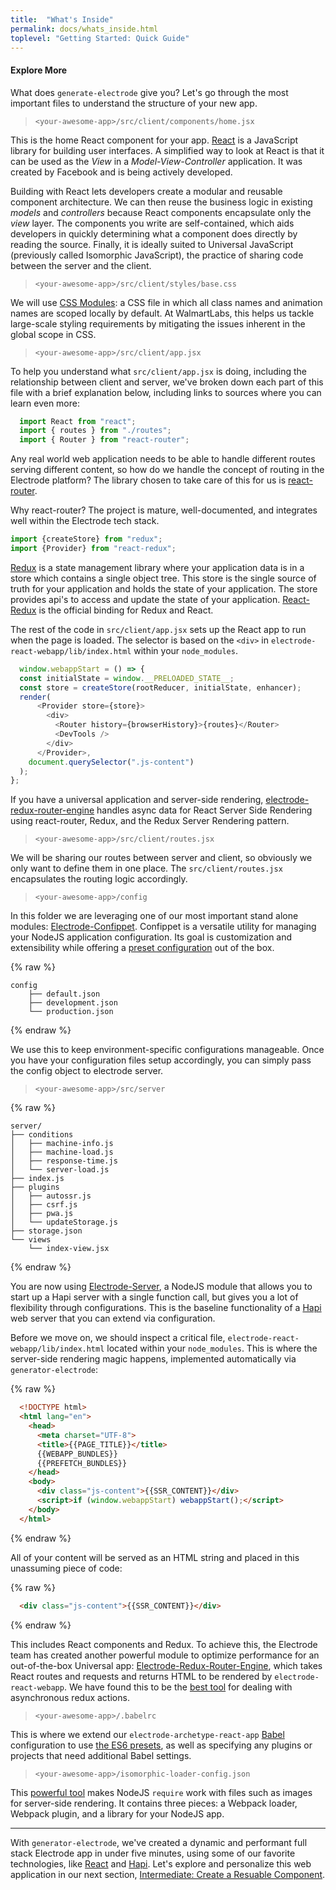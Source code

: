 ```yaml
---
title:  "What's Inside"
permalink: docs/whats_inside.html
toplevel: "Getting Started: Quick Guide"
---
```


#### Explore More

What does `generate-electrode` give you? Let's go through the most important files to understand the structure of your new app.

> `<your-awesome-app>/src/client/components/home.jsx`

This is the home React component for your app. [React](https://facebook.github.io/react/index.html) is a JavaScript library for building user interfaces. A simplified way to look at React is that it can be used as the _View_ in a _Model-View-Controller_ application. It was created by Facebook and is being actively developed.

Building with React lets developers create a modular and reusable component architecture. We can then reuse the business logic in existing _models_ and _controllers_ because React components encapsulate only the _view_ layer. The components you write are self-contained, which aids developers in quickly determining what a component does directly by reading the source. Finally, it is ideally suited to Universal JavaScript (previously called Isomorphic JavaScript), the practice of sharing code between the server and the client.

> `<your-awesome-app>/src/client/styles/base.css`

We will use [CSS Modules](https://github.com/css-modules/css-modules): a CSS file in which all class names and animation names are scoped locally by default. At WalmartLabs, this helps us tackle large-scale styling requirements by mitigating the issues inherent in the global scope in CSS.

> `<your-awesome-app>/src/client/app.jsx`

To help you understand what `src/client/app.jsx` is doing, including the relationship between client and server, we've broken down each part of this file with a brief explanation below, including links to sources where you can learn even more:

```javascript
  import React from "react";
  import { routes } from "./routes";
  import { Router } from "react-router";
```

Any real world web application needs to be able to handle different routes serving different content, so how do we handle the concept of routing in the Electrode platform? The library chosen to take care of this for us is [react-router](https://github.com/reactjs/react-router/tree/master/docs).

Why react-router? The project is mature, well-documented, and integrates well within the Electrode tech stack.

```javascript
import {createStore} from "redux";
import {Provider} from "react-redux";
```

[Redux](http://redux.js.org/) is a state management library where your application data is in a store which contains a single object tree. This store is the single source of truth for your application and holds the state of your application. The store provides api's to access and update the state of your application.
[React-Redux](https://github.com/reactjs/react-redux) is the official binding for Redux and React.

The rest of the code in `src/client/app.jsx` sets up the React app to run when the page is loaded. The selector is based on the `<div>` in `electrode-react-webapp/lib/index.html` within your `node_modules`.

```javascript
  window.webappStart = () => {
  const initialState = window.__PRELOADED_STATE__;
  const store = createStore(rootReducer, initialState, enhancer);
  render(
      <Provider store={store}>
        <div>
          <Router history={browserHistory}>{routes}</Router>
          <DevTools />
        </div>
      </Provider>,
    document.querySelector(".js-content")
  );
};
```

If you have a universal application and server-side rendering, [electrode-redux-router-engine](https://github.com/electrode-io/electrode/tree/master/packages/electrode-redux-router-engine) handles async data for React Server Side Rendering using react-router, Redux, and the Redux Server Rendering pattern.

> `<your-awesome-app>/src/client/routes.jsx`

We will be sharing our routes between server and client, so obviously we only want to define them in one place. The `src/client/routes.jsx` encapsulates the routing logic accordingly.

> `<your-awesome-app>/config`

In this folder we are leveraging one of our most important stand alone modules: [Electrode-Confippet](confippet.html). Confippet is a versatile utility for managing your NodeJS application configuration. Its goal is customization and extensibility while offering a [preset configuration](https://github.com/electrode-io/electrode-confippet) out of the box.

{% raw  %}
```
config
    ├── default.json
    ├── development.json
    └── production.json
```
{% endraw %}

We use this to keep environment-specific configurations manageable. Once you have your configuration files setup accordingly, you can simply pass the config object to electrode server.

> `<your-awesome-app>/src/server`

{% raw  %}
```
server/
├── conditions
│   ├── machine-info.js
│   ├── machine-load.js
│   ├── response-time.js
│   └── server-load.js
├── index.js
├── plugins
│   ├── autossr.js
│   ├── csrf.js
│   ├── pwa.js
│   └── updateStorage.js
├── storage.json
└── views
    └── index-view.jsx
```
{% endraw %}

You are now using [Electrode-Server](https://github.com/electrode-io/electrode-server), a NodeJS module that allows you to start up a Hapi server with a single function call, but gives you a lot of flexibility through configurations. This is the baseline functionality of a [Hapi](http://hapijs.com/) web server that you can extend via configuration.

Before we move on, we should inspect a critical file, `electrode-react-webapp/lib/index.html` located within your `node_modules`. This is where the server-side rendering magic happens, implemented automatically via `generator-electrode`:

{% raw  %}
```html
  <!DOCTYPE html>
  <html lang="en">
    <head>
      <meta charset="UTF-8">
      <title>{{PAGE_TITLE}}</title>
      {{WEBAPP_BUNDLES}}
      {{PREFETCH_BUNDLES}}
    </head>
    <body>
      <div class="js-content">{{SSR_CONTENT}}</div>
      <script>if (window.webappStart) webappStart();</script>
    </body>
  </html>
```
{% endraw %}

All of your content will be served as an HTML string and placed in this unassuming piece of code:

{% raw  %}
```html
  <div class="js-content">{{SSR_CONTENT}}</div>
```
{% endraw %}

This includes React components and Redux. To achieve this, the Electrode team has created another powerful module to optimize performance for an out-of-the-box Universal app: [Electrode-Redux-Router-Engine](https://github.com/electrode-io/electrode-redux-router-engine), which takes React routes and requests and returns HTML to be rendered by `electrode-react-webapp`. We have found this to be the [best tool](https://github.com/electrode-io/electrode-redux-router-engine) for dealing with asynchronous redux actions.

> `<your-awesome-app>/.babelrc`

This is where we extend our `electrode-archetype-react-app` [Babel](https://babeljs.io/docs/usage/babelrc/) configuration to use [the ES6 presets](https://babeljs.io/docs/plugins/preset-es2015/), as well as specifying any plugins or projects that need additional Babel settings.

> `<your-awesome-app>/isomorphic-loader-config.json`

This [powerful tool](https://github.com/electrode-io/isomorphic-loader) makes NodeJS `require` work with files such as images for server-side rendering. It contains three pieces: a Webpack loader, Webpack plugin, and a library for your NodeJS app.

---

With `generator-electrode`, we've created a dynamic and performant full stack Electrode app in under five minutes, using some of our favorite technologies, like [React](https://facebook.github.io/react/index.html) and [Hapi](http://hapijs.com/). Let's explore and personalize this web application in our next section, [Intermediate: Create a Resuable Component](create_reusable_component.html).
